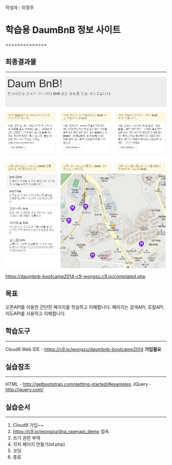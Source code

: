 작성자 : 이정주

# 학습용 DaumBnB 정보 사이트
==============

## 최종결과물
--------------
![검색 API 예제](/complated1.png)
![지도 API 예제](/complated2.png)

https://daumbnb-bootcamp2014-c9-jeongzu.c9.io/complated.php

## 목표
오픈API를 이용한 간단한 페이지를 학습하고 이해합니다.
페이지는 검색API, 로컬API, 지도API를 사용하고 이해합니다.

## 학습도구
--------------
Cloud9 Web IDE - https://c9.io/jeongzu/daumbnb-bootcamp2014
**가입필요**

## 실습참조
--------------
HTML - http://getbootstrap.com/getting-started/#examples
JQuery - http://jquery.com/

## 실습순서
--------------
1. Cloud9 가입~~
2. https://c9.io/jeongzu/dna_openapi_demo 접속
3. 쓰기 권한 부여
4. 각자 페이지 만들기(id.php)
5. 코딩
6. 종료